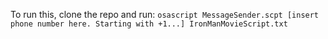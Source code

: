 To run this, clone the repo and run:
`osascript MessageSender.scpt [insert phone number here. Starting with +1...] IronManMovieScript.txt`
